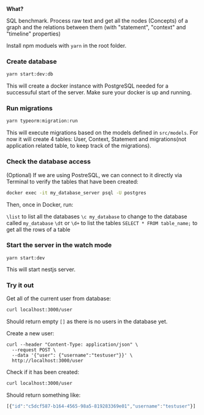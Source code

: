 **What?**

SQL benchmark. Process raw text and get all the nodes (Concepts) of a graph and the relations between them (with "statement", "context" and "timeline" properties)

Install npm moduels with `yarn` in the root folder.

### Create database

```sh
yarn start:dev:db
```

This will create a docker instance with PostgreSQL needed for a successuful start of the server.
Make sure your docker is up and running.

### Run migrations

```sh
yarn typeorm:migration:run
```

This will execute migrations based on the models defined in `src/models`. For now it will create 4 tables: User, Context, Statement and migrations(not application related table, to keep track of the migrations).

### Check the database access

(Optional) If we are using PostreSQL, we can connect to it directly via Terminal to verify the tables that have been created:

```sh
docker exec -it my_database_server psql -U postgres
```

Then, once in Docker, run:

`\list` to list all the databases
`\c my_database` to change to the database called `my_database`
`\dt` or `\d+` to list the tables
`SELECT * FROM table_name;` to get all the rows of a table


### Start the server in the watch mode

```
yarn start:dev
```

This will start nestjs server.

### Try it out

Get all of the current user from database:

```sh
curl localhost:3000/user
```

Should return empty `[]` as there is no users in the database yet.

Create a new user:

```sj
curl --header "Content-Type: application/json" \
  --request POST \
  --data '{"user": {"username":"testuser"}}' \
  http://localhost:3000/user
```

Check if it has been created:

```sh
curl localhost:3000/user
```

Should return something like:

```js
[{"id":"c5dcf587-b164-4565-98a5-819283369e01","username":"testuser"}]
```
